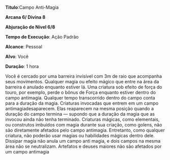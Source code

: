 **Titulo**:Campo Anti-Magia

**Arcana 6/ Divina 8**

**Abjuração de Nível 6/8**

**Tempo de Execução**: Ação Padrão

**Alcance**: Pessoal

**Alvo**: Você

**Duração**: 1 hora

Você é cercado por uma barreira invisível com 3m de raio que acompanha seus movimentos. 
Qualquer magia ou efeito mágico que entre na área da barreira é anulado enquanto estiver lá. Uma criatura sob efeito de força do touro, por exemplo, perde o bônus de Força enquanto estiver dentro do campo antimagia. Qualquer tempo transcorrido dentro do campo conta para a 
duração da magia.
Criaturas invocadas que entrem em um campo antimagiadesaparecem. Elas reaparecem na mesma posição quando a duração do campo termina — supondo que a duração da magia que as invocou ainda não tenha terminado.
Criaturas mágicas, como elementais, ou construtos imbuídos com magia durante sua criação, como golens, não são diretamente afetados pelo campo antimagia. Entretanto, como qualquer criatura, não poderão usar magias ou habilidades mágicas dentro dele.
Dissipar magia não anula um campo anti magia, e dois campos na mesma área não se neutralizam. Artefatos e deuses maiores não são afetados por um campo antimagia
